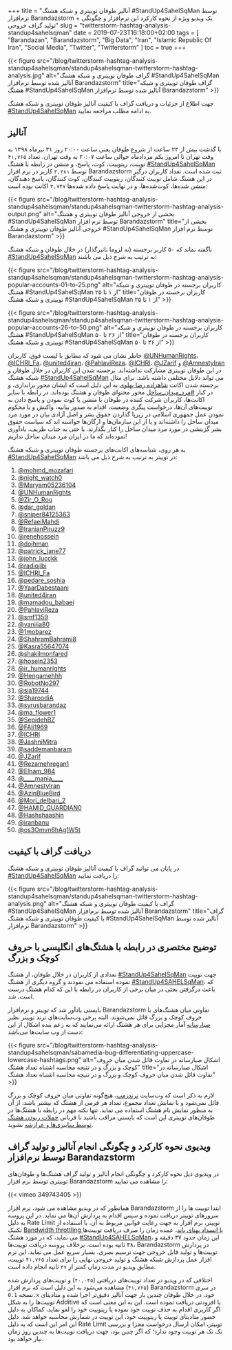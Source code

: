+++
title = "آنالیز طوفان توییتری و شبکه هشتگ #StandUp4SahelSqMan توسط نرم‌افزار Barandazstorm + یک ویدیو ویژه از نحوه کارکرد این نرم‌افزار و چگونگی تولید گراف خروجی"
slug = "twitterstorm-hashtag-analysis-standup4sahelsqman"
date = 2019-07-23T16:18:00+02:00
tags = [ "Barandazan", "Barandazstorm", "Big Data", "Iran", "Islamic Republic Of Iran", "Social Media", "Twitter", "Twitterstorm" ]
toc = true
+++

{{< figure src="/blog/twitterstorm-hashtag-analysis-standup4sahelsqman/standup4sahelsqman-twitterstorm-hashtag-analysis.jpg" alt="گراف طوفان توییتری و شبکه هشتگ #StandUp4SahelSqMan آنالیز شده توسط نرم‌افزار Barandazstorm" title="گراف طوفان توییتری و شبکه هشتگ #StandUp4SahelSqMan آنالیز شده توسط نرم‌افزار Barandazstorm" >}}

جهت اطلاع از جزئیات و دریافت گراف با کیفیت آنالیز طوفان توییتری و شبکه هشتگ [#StandUp4SahelSqMan](https://twitter.com/hashtag/StandUp4SahelSqMan?src=hash) به ادامه مطلب مراجعه نمایید.

<!--more-->

## آنالیز

با گذشت بیش از ۲۴ ساعت از شروع طوفان یعنی ساعت ۲۰:۰۰ روز ۳۱ تیرماه ۱۳۹۸ به وقت تهران تا امروز یکم مردادماه حوالی ساعت ۲۰:۰۷ به وقت تهران، تعداد <code>۴۱,۷۶۵</code> توییت، ریتوییت، کوت، پاسخ، و منشن در رابطه با هشتگ [#StandUp4SahelSqMan](https://twitter.com/hashtag/%D9%85%D8%B1%D8%AF_%D9%85%DB%8C%D8%AF%D8%A7%D9%86_%D8%B3%D8%A7%D8%AD%D9%84?src=hash) توسط <code>۳,۳۸۱</code> کاربر در نرم افزار Barandazstorm ثبت شده است. تعداد کاربران درگیر در این هشتگ شامل توییت کنندگان، ریتوییت کنندگان، کوت کنندگان، پاسخ دهندگان، منشن شده‌ها، کوت‌شده‌ها، و در نهایت پاسخ داده شده‌ها <code>۳,۷۴۷</code> اکانت بوده است:

{{< figure src="/blog/twitterstorm-hashtag-analysis-standup4sahelsqman/standup4sahelsqman-twitterstorm-hashtag-analysis-output.png" alt="بخشی از خروجی آنالیز طوفان توییتری و هشتگ #StandUp4SahelSqMan توسط نرم افزار Barandazstorm" title="بخشی از خروجی آنالیز طوفان توییتری و هشتگ #StandUp4SahelSqMan توسط نرم افزار Barandazstorm" >}}

ناگفته نماند که ۵۰ کاربر برجسته (نه لزوما تاثیرگذار) در خلال طوفان و شبکه هشتگ [#StandUp4SahelSqMan](https://twitter.com/hashtag/StandUp4SahelSqMan?src=hash) به ترتیب به شرح ذیل می باشند:

{{< figure src="/blog/twitterstorm-hashtag-analysis-standup4sahelsqman/standup4sahelsqman-twitterstorm-hashtag-analysis-popular-accounts-01-to-25.png" alt="کاربران برجسته در طوفان توییتری و شبکه هشتگ #StandUp4SahelSqMan از ۱ تا ۲۵" title="کاربران برجسته در طوفان توییتری و شبکه هشتگ #StandUp4SahelSqMan از ۱ تا ۲۵" >}}

{{< figure src="/blog/twitterstorm-hashtag-analysis-standup4sahelsqman/standup4sahelsqman-twitterstorm-hashtag-analysis-popular-accounts-26-to-50.png" alt="کاربران برجسته در طوفان توییتری و شبکه هشتگ #StandUp4SahelSqMan از ۲۶ تا ۵۰" title="کاربران برجسته در طوفان توییتری و شبکه هشتگ #StandUp4SahelSqMan از ۲۶ تا ۵۰" >}}

خاطر نشان می شود که مطابق با لیست فوق، کاربران [@UNHumanRights](https://twitter.com/UNHumanRights)، [@ICHRI_Fa](https://twitter.com/ICHRI_Fa)، [@united4iran](https://twitter.com/united4iran)، [@PahlaviReza](https://twitter.com/PahlaviReza)، [@ICHRI](https://twitter.com/ICHRI)، [@JZarif](https://twitter.com/JZarif) و [@AmnestyIran](https://twitter.com/AmnestyIran) در این طوفان توییتری مشارکت نداشته‌اند. برجسته شدن این کاربران در خلال طوفان و شبکه هشتگ [#StandUp4SahelSqMan](https://twitter.com/hashtag/StandUp4SahelSqMan?src=hash) می تواند دلایل مختلفی داشته باشد. برای مثال برجسته شدن اکانت [شاهزاده رضا پهلوی](https://twitter.com/PahlaviReza) به این دلیل است که ایشان محور براندازی، و در کنار [#مرد_میدان_ساحل](/blog/twitterstorm-hashtag-analysis-mard-meydan-sahel/) محور محتوای طوفان و هشتگ بوده‌اند. در رابطه با سایر اکانت‌ها، کاربران شرکت کننده در طوفان با منشن یا کوت نمودن و پاسخ دادن به توییت‌های آن‌ها، درخواست پیگری وضعیت، اقدام به صدور بیانیه، واکنش و یا محکوم نمودن عمل جمهوری اسلامی در زیرپا گذاردن حقوق بشر و اصل آزادی بیان در مورد مرد میدان ساحل را داشته‌اند و یا از این سازمان‌ها و ارگان‌ها خواسته اند که سیاست حقوق بشر گزینشی در مورد مرد میدان ساحل را کنار بگذارند. یا حتی به جناب ظریف، یادآوری نموده‌اند که ما در ایران مرد میدان ساحل نداریم!

به هر روی، شناسه‌های اکانت‌های برجسته طوفان توییتری و شبکه هشتگ [#StandUp4SahelSqMan](https://twitter.com/hashtag/StandUp4SahelSqMan?src=hash) در توییتر به ترتیب به شرح ذیل می باشد:

1. [@mohmd_mozafari](https://twitter.com/mohmd_mozafari)
2. [@night_watch0](https://twitter.com/night_watch0)
3. [@Maryam05236104](https://twitter.com/Maryam05236104)
4. [@UNHumanRights](https://twitter.com/UNHumanRights)
5. [@Zir_O_Rou](https://twitter.com/Zir_O_Rou)
6. [@dar_goldan](https://twitter.com/dar_goldan)
7. [@sniper84125363](https://twitter.com/sniper84125363)
8. [@RefaeiMahdi](https://twitter.com/RefaeiMahdi)
9. [@IranianPiruzz9](https://twitter.com/IranianPiruzz9)
10. [@renehossein](https://twitter.com/renehossein)
11. [@dojhman](https://twitter.com/dojhman)
12. [@patrick_jane77](https://twitter.com/patrick_jane77)
13. [@john_lucckk](https://twitter.com/john_lucckk)
14. [@radiojibi](https://twitter.com/radiojibi)
15. [@ICHRI_Fa](https://twitter.com/ICHRI_Fa)
16. [@pedare_soshia](https://twitter.com/pedare_soshia)
17. [@YaarDabestaani](https://twitter.com/YaarDabestaani)
18. [@united4iran](https://twitter.com/united4iran)
19. [@mamadou_babaei](https://twitter.com/mamadou_babaei)
20. [@PahlaviReza](https://twitter.com/PahlaviReza)
21. [@smf1359](https://twitter.com/smf1359)
22. [@vaniiia80](https://twitter.com/vaniiia80)
23. [@1mobarez](https://twitter.com/1mobarez)
24. [@ShahramBahrami8](https://twitter.com/ShahramBahrami8)
25. [@Kasra55647074](https://twitter.com/Kasra55647074)
26. [@shakilmonfared](https://twitter.com/shakilmonfared)
27. [@hosein2353](https://twitter.com/hosein2353)
28. [@ir_humanrights](https://twitter.com/ir_humanrights)
29. [@Hengamehhh](https://twitter.com/Hengamehhh)
30. [@RobotNo297](https://twitter.com/RobotNo297)
31. [@sia19744](https://twitter.com/sia19744)
32. [@SharoodiA](https://twitter.com/SharoodiA)
33. [@syrusbarandaz](https://twitter.com/syrusbarandaz)
34. [@ma_flower1](https://twitter.com/ma_flower1)
35. [@SepidehBZ](https://twitter.com/SepidehBZ)
36. [@FAli1969](https://twitter.com/FAli1969)
37. [@ICHRI](https://twitter.com/ICHRI)
38. [@JashniMitra](https://twitter.com/JashniMitra)
39. [@saddemanbaram](https://twitter.com/saddemanbaram)
40. [@JZarif](https://twitter.com/JZarif)
41. [@Rezamehregan1](https://twitter.com/Rezamehregan1)
42. [@Elham_984](https://twitter.com/Elham_984)
43. [@\_\_\_\_mania\_\_\_\_](https://twitter.com/____mania____)
44. [@AmnestyIran](https://twitter.com/AmnestyIran)
45. [@AzinBlueBird](https://twitter.com/AzinBlueBird)
46. [@Mori_delbari_2](https://twitter.com/Mori_delbari_2)
47. [@HAMID_GUARDIAN0](https://twitter.com/HAMID_GUARDIAN0)
48. [@Hashshaashin](https://twitter.com/Hashshaashin)
49. [@iranbanu](https://twitter.com/iranbanu)
50. [@os3Omvn6hAg1W5t](https://twitter.com/os3Omvn6hAg1W5t)

## دریافت گراف با کیفیت

در پایان می توانید گراف با کیفیت آنالیز طوفان توییتری و شبکه هشتگ [#StandUp4SahelSqMan](https://twitter.com/hashtag/StandUp4SahelSqMan?src=hash) را دریافت نمایید:

{{< figure src="/blog/twitterstorm-hashtag-analysis-standup4sahelsqman/standup4sahelsqman-twitterstorm-hashtag-analysis.png" alt="گراف با کیفیت طوفان توییتری و شبکه هشتگ #StandUp4SahelSqMan آنالیز شده توسط نرم‌افزار Barandazstorm" title="گراف با کیفیت طوفان توییتری و شبکه هشتگ #StandUp4SahelSqMan آنالیز شده توسط نرم‌افزار Barandazstorm" >}}

## توضیح مختصری در رابطه با هشتگ‌های انگلیسی با حروف کوچک و بزرگ

تعدادی از کاربران در خلال طوفان، از هشتگ [#StandUp4SahelSqMan](https://twitter.com/hashtag/StandUp4SahelSqMan?src=hash) جهت توییت نموده استفاده می نمودند و گروه دیگری از هشتگ [#StandUp4SAHELSqMan](https://twitter.com/hashtag/StandUp4SAHELSqMan?src=hash)، که باعث درگرفتن بحثی در میان برخی از کاربران در رابطه با این که کدام هشتگ درست است، شد.

بایستی یادآور شد که توییتر و نرم‌افزار Barandazstorm تفاوتی میان هشتگ‌های با حروف کوچک و بزرگ قائل نمی‌شوند. البته برخی وب‌سایت‌های  ترند توییتر نظیر [صبارسانه](https://trend.sabamedia.info/) آمار مجزایی برای هر هشتگ ارائه می‌نمایند که به زعم بنده اشکال از این دست از وب سایت‌ها می‌باشد:

{{< figure src="/blog/twitterstorm-hashtag-analysis-standup4sahelsqman/sabamedia-bug-differentiating-uppercase-lowercase-hashtags.png" alt="اشکال صبارسانه در تفاوت قائل شدن میان حروف کوچک و بزرگ و در نتیجه محاسبه اشتباه تعداد هشتگ" title="اشکال صبارسانه در تفاوت قائل شدن میان حروف کوچک و بزرگ و در نتیجه محاسبه اشتباه تعداد هشتگ" >}}

لازم به ذکر است که وب‌سایت [ترندزمپ](https://www.trendsmap.com/)، هیچ‌گونه تفاوتی میان حروف کوچک و بزرگ قائل نمی‌شود و با نمایش تعداد مجموع، تعداد هر فرمی از هشتگ که بیشتر باشد، از آن به منظور نمایش نام هشتگ استفاده می نماید. تنها نکته مهم در رابطه با هشتگ‌ها در طوفان‌های توییتری این است که بایستی مراقب باشید تا قربانی [حملات ربودن هشتگ توسط سایبری‌ها و عرازشه](/blog/twitter-hashtag-hijacking-attacks/) نشوید.

## ویدیوی نحوه کارکرد و چگونگی انجام آنالیز و تولید گراف توسط نرم‌افزار Barandazstorm

در ویدیوی ذیل نحوه کارکرد و چگونگی انجام آنالیز و تولید گراف هشتگ‌ها و طوفان‌های توییتری توسط نرم افزار Barandazstorm را مشاهده می نمایید:

{{< vimeo 349743405 >}}

همانطور که در ویدیو مشاهده می شود، نرم افزار Barandazstorm ابتدا توییت ها را از سرورهای توییتر دریافت نموده و سپس اقدام به پردازش آن‌ها می نماید. در این پروسه به دلیل Rate Limit توییتر، نرم افزار به جهت رعایت قوانین مربوط به آن، با استفاده از تکنیک [Bandwidth throttling یا انسداد پهنای باند](https://fa.wikipedia.org/wiki/%D8%A7%D9%86%D8%B3%D8%AF%D8%A7%D8%AF_%D9%BE%D9%87%D9%86%D8%A7%DB%8C_%D8%A8%D8%A7%D9%86%D8%AF)، عمده زمان را صرف دریافت توییت‌ها می نماید، که در مورد هشتگ [#StandUp4SAHELSqMan](https://twitter.com/hashtag/StandUp4SAHELSqMan?src=hash)، این زمان حدود ۳۷ دقیقه و ۴۸ ثانیه بوده است. برخلاف پروسه دریافت توییت‌ها، Barandazstorm در پردازش توییت‌ها و تولید فایل خروجی جهت ترسیم بصری، بسیار سریع عمل می نماید. این نرم افزار عمل پردازش شبکه هشتگ و تولید خروجی نهایی را برای تعداد <code>۴۱,۷۶۵</code> توییت، مطابق ویدیو در مدت زمان کمتر از <code>۳۷</code> ثانیه انجام داده است.

اختلافی که در ویدیو در تعداد توییت‌های دریافتی (<code>۴۰,۰۴۵</code>) و توییت‌‌های پردازش شده (<code>۴۱,۷۶۵</code>) مشاهده می‌شود به این دلیل است که نرم افزار  Barandazstorm در سری نسخه <code>0.1.x</code> خود، در خلال طوفان چندین بار جهت آنالیز دقیق‌تر اجرا شده و متادیتای توییت‌ها را به شکل Additive یا افزودنی دریافت نموده است. این به این معنی است که اگر کاربری اقدام به حذف توییت خود نموده یا ریتوییت خود را لغو نماید، کماکان به دلیل حضور متادیتای توییت یا ریتوییت خود، این توییت در شمارش محاسبه خواهد شد. دلیل این امر این است که به دلیل Rate Limit توییتر، امکان ارسال درخواست مجزا و بررسی تک تک هر توییت‌ وجود ندارد؛ که اگر چنین بود، جهت دریافت توییت‌ها به چندین روز زمان نیاز خواهد بود.

